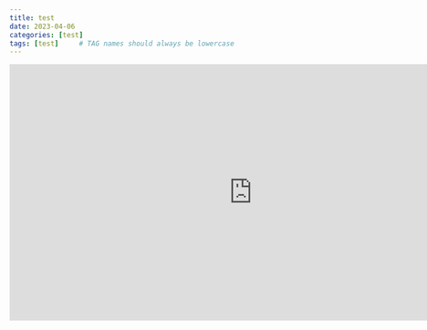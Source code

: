 ```yaml
---
title: test
date: 2023-04-06
categories: [test]
tags: [test]     # TAG names should always be lowercase
---
```


<iframe
	src="https://tomengland-bear-finder.hf.space"
	frameborder="0"
	width="850"
	height="450"
></iframe>
